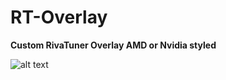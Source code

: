 # RT-Overlay

**Custom RivaTuner Overlay
AMD or Nvidia styled**

![alt text](https://i.ibb.co/wsvtPMz/Untitled.png)
